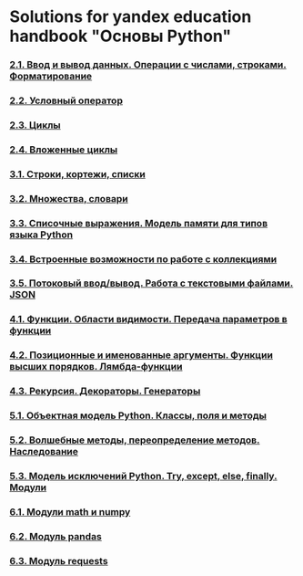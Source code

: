 # Solutions for yandex education handbook "Основы Python"

### [2.1. Ввод и вывод данных. Операции с числами, строками. Форматирование](2.%20Базовые%20конструкции%20Python/2.1.%20Ввод%20и%20вывод%20данных.%20Операции%20с%20числами,%20строками.%20Форматирование/README.md)

### [2.2. Условный оператор](2.%20Базовые%20конструкции%20Python/2.2.%20Условный%20оператор/README.md)

### [2.3. Циклы](2.%20Базовые%20конструкции%20Python/2.3.%20Циклы/README.md)

### [2.4. Вложенные циклы](2.%20Базовые%20конструкции%20Python/2.4.%20Вложенные%20циклы/README.md)

### [3.1. Строки, кортежи, списки](3.%20Коллекции%20и%20работа%20с%20памятью/3.1.%20Строки,%20кортежи,%20списки/README.md)

### [3.2. Множества, словари](3.%20Коллекции%20и%20работа%20с%20памятью/3.2.%20Множества,%20словари/README.md)

### [3.3. Списочные выражения. Модель памяти для типов языка Python](3.%20Коллекции%20и%20работа%20с%20памятью/3.3.%20Списочные%20выражения.%20Модель%20памяти%20для%20типов%20языка%20Python/README.md)

### [3.4. Встроенные возможности по работе с коллекциями](3.%20Коллекции%20и%20работа%20с%20памятью/3.4.%20Встроенные%20возможности%20по%20работе%20с%20коллекциями/README.md)

### [3.5. Потоковый ввод/вывод. Работа с текстовыми файлами. JSON](3.%20Коллекции%20и%20работа%20с%20памятью/3.5.%20Потоковый%20ввод-вывод.%20Работа%20с%20текстовыми%20файлами.%20JSON/README.md)

### [4.1. Функции. Области видимости. Передача параметров в функции](4.%20Функции%20и%20их%20особенности%20в%20Python/4.1.%20Функции.%20Области%20видимости.%20Передача%20параметров%20в%20функции/README.md)

### [4.2. Позиционные и именованные аргументы. Функции высших порядков. Лямбда-функции](4.%20Функции%20и%20их%20особенности%20в%20Python/4.2.%20Позиционные%20и%20именованные%20аргументы.%20Функции%20высших%20порядков.%20Лямбда-функции/README.md)

### [4.3. Рекурсия. Декораторы. Генераторы](4.%20Функции%20и%20их%20особенности%20в%20Python/4.3.%20Рекурсия.%20Декораторы.%20Генераторы/README.md)

### [5.1. Объектная модель Python. Классы, поля и методы](5.%20Объектно-ориентированное%20программирование/5.1.%20Объектная%20модель%20Python.%20Классы,%20поля%20и%20методы/README.md)

### [5.2. Волшебные методы, переопределение методов. Наследование](5.%20Объектно-ориентированное%20программирование/5.2.%20Волшебные%20методы,%20переопределение%20методов.%20Наследование/README.md)

### [5.3. Модель исключений Python. Try, except, else, finally. Модули](5.%20Объектно-ориентированное%20программирование/5.3.%20Модель%20исключений%20Python.%20Try,%20except,%20else,%20finally.%20Модули/README.md)

### [6.1. Модули math и numpy](6.%20Библиотеки%20для%20получения%20и%20обработки%20данных/6.1.%20Модули%20math%20и%20numpy/README.md)

### [6.2. Модуль pandas](6.%20Библиотеки%20для%20получения%20и%20обработки%20данных/6.2.%20Модуль%20pandas/README.md)

### [6.3. Модуль requests](6.%20Библиотеки%20для%20получения%20и%20обработки%20данных/6.3.%20Модуль%20requests/README.md)
